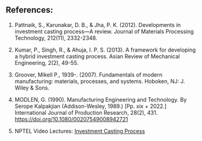 ## References:

1. Pattnaik, S., Karunakar, D. B., & Jha, P. K. (2012). Developments in investment casting process—A review. Journal of Materials Processing Technology, 212(11), 2332-2348.

2. Kumar, P., Singh, R., & Ahuja, I. P. S. (2013). A framework for developing a hybrid investment casting process. Asian Review of Mechanical Engineering, 2(2), 49-55.

3. Groover, Mikell P., 1939-. (2007). Fundamentals of modern manufacturing: materials, processes, and systems. Hoboken, NJ: J. Wiley & Sons.

4. MODLEN, G. (1990). Manufacturing Engineering and Technology. By Serope Kalpakjian (Addison-Wesley, 1989.) [Pp. xix + 2022.] International Journal of Production Research, 28(2), 431. https://doi.org/10.1080/00207549008942721

5. NPTEL Video Lectures: [Investment Casting Process](https://archive.nptel.ac.in/courses/112/107/112107083/)
